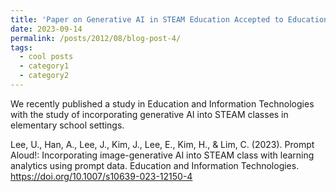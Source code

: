 ```yaml
---
title: 'Paper on Generative AI in STEAM Education Accepted to Education and Information Technologies'
date: 2023-09-14
permalink: /posts/2012/08/blog-post-4/
tags:
  - cool posts
  - category1
  - category2
---
```


We recently published a study in Education and Information Technologies with the study of incorporating generative AI into STEAM classes in elementary school settings. 

Lee, U., Han, A., Lee, J., Kim, J., Lee, E., Kim, H., & Lim, C. (2023). Prompt Aloud!: Incorporating image-generative AI into STEAM class with learning analytics using prompt data. Education and Information Technologies. https://doi.org/10.1007/s10639-023-12150-4  
